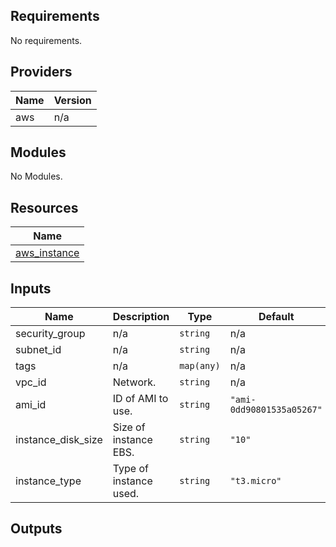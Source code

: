 ## Requirements

No requirements.

## Providers

| Name | Version |
|------|---------|
| aws | n/a |

## Modules

No Modules.

## Resources

| Name |
|------|
| [aws_instance](https://registry.terraform.io/providers/hashicorp/aws/latest/docs/resources/instance) |

## Inputs

| Name | Description | Type | Default | Required |
|------|-------------|------|---------|:--------:|
| security\_group | n/a | `string` | n/a | yes |
| subnet\_id | n/a | `string` | n/a | yes |
| tags | n/a | `map(any)` | n/a | yes |
| vpc\_id | Network. | `string` | n/a | yes |
| ami\_id | ID of AMI to use. | `string` | `"ami-0dd90801535a05267"` | no |
| instance\_disk\_size | Size of instance EBS. | `string` | `"10"` | no |
| instance\_type | Type of instance used. | `string` | `"t3.micro"` | no |

## Outputs
